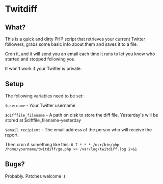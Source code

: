 # Twitdiff

## What? 
This is a quick and dirty PHP script that retrieves your current Twitter followers, grabs some basic info about them and saves it to a file.

Cron it, and it will send you an email each time it runs to let you know who started and stopped following you. 

It won't work if your Twitter is private. 

## Setup 

The following variables need to be set:

``$username`` - Your Twitter username

``$difffile_filename`` - A path on disk to store the diff file. Yesterday's will be stored at $difffile_filename-yesterday

``$email_recipient`` - The email address of the person who will receive the report


Then cron it something like this:
``0 7 * * * /usr/bin/php /home/yourname/twitdiff/go.php >> /var/log/twitdiff.log 2>&1``

## Bugs?
Probably. Patches welcome :)
